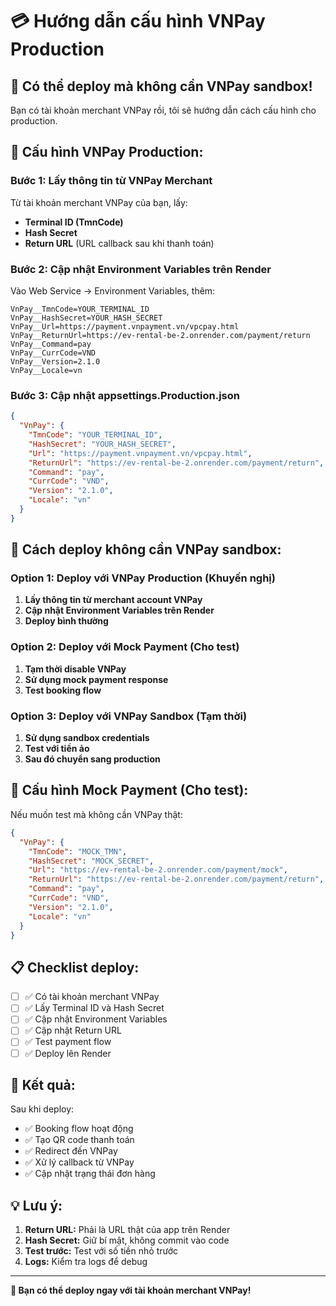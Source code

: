 # 💳 Hướng dẫn cấu hình VNPay Production

## 🎯 **Có thể deploy mà không cần VNPay sandbox!**

Bạn có tài khoản merchant VNPay rồi, tôi sẽ hướng dẫn cách cấu hình cho production.

## 🔧 **Cấu hình VNPay Production:**

### **Bước 1: Lấy thông tin từ VNPay Merchant**

Từ tài khoản merchant VNPay của bạn, lấy:
- **Terminal ID (TmnCode)**
- **Hash Secret**
- **Return URL** (URL callback sau khi thanh toán)

### **Bước 2: Cập nhật Environment Variables trên Render**

Vào Web Service → Environment Variables, thêm:

```
VnPay__TmnCode=YOUR_TERMINAL_ID
VnPay__HashSecret=YOUR_HASH_SECRET
VnPay__Url=https://payment.vnpayment.vn/vpcpay.html
VnPay__ReturnUrl=https://ev-rental-be-2.onrender.com/payment/return
VnPay__Command=pay
VnPay__CurrCode=VND
VnPay__Version=2.1.0
VnPay__Locale=vn
```

### **Bước 3: Cập nhật appsettings.Production.json**

```json
{
  "VnPay": {
    "TmnCode": "YOUR_TERMINAL_ID",
    "HashSecret": "YOUR_HASH_SECRET", 
    "Url": "https://payment.vnpayment.vn/vpcpay.html",
    "ReturnUrl": "https://ev-rental-be-2.onrender.com/payment/return",
    "Command": "pay",
    "CurrCode": "VND",
    "Version": "2.1.0",
    "Locale": "vn"
  }
}
```

## 🚀 **Cách deploy không cần VNPay sandbox:**

### **Option 1: Deploy với VNPay Production (Khuyến nghị)**
1. **Lấy thông tin từ merchant account VNPay**
2. **Cập nhật Environment Variables trên Render**
3. **Deploy bình thường**

### **Option 2: Deploy với Mock Payment (Cho test)**
1. **Tạm thời disable VNPay**
2. **Sử dụng mock payment response**
3. **Test booking flow**

### **Option 3: Deploy với VNPay Sandbox (Tạm thời)**
1. **Sử dụng sandbox credentials**
2. **Test với tiền ảo**
3. **Sau đó chuyển sang production**

## 🔧 **Cấu hình Mock Payment (Cho test):**

Nếu muốn test mà không cần VNPay thật:

```json
{
  "VnPay": {
    "TmnCode": "MOCK_TMN",
    "HashSecret": "MOCK_SECRET",
    "Url": "https://ev-rental-be-2.onrender.com/payment/mock",
    "ReturnUrl": "https://ev-rental-be-2.onrender.com/payment/return",
    "Command": "pay",
    "CurrCode": "VND",
    "Version": "2.1.0",
    "Locale": "vn"
  }
}
```

## 📋 **Checklist deploy:**

- [ ] ✅ Có tài khoản merchant VNPay
- [ ] ✅ Lấy Terminal ID và Hash Secret
- [ ] ✅ Cập nhật Environment Variables
- [ ] ✅ Cập nhật Return URL
- [ ] ✅ Test payment flow
- [ ] ✅ Deploy lên Render

## 🎯 **Kết quả:**

Sau khi deploy:
- ✅ Booking flow hoạt động
- ✅ Tạo QR code thanh toán
- ✅ Redirect đến VNPay
- ✅ Xử lý callback từ VNPay
- ✅ Cập nhật trạng thái đơn hàng

## 💡 **Lưu ý:**

1. **Return URL:** Phải là URL thật của app trên Render
2. **Hash Secret:** Giữ bí mật, không commit vào code
3. **Test trước:** Test với số tiền nhỏ trước
4. **Logs:** Kiểm tra logs để debug

---

**🎉 Bạn có thể deploy ngay với tài khoản merchant VNPay!**
